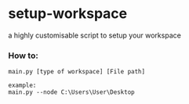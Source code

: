# setup-workspace
a highly customisable script to setup your workspace

### How to:

`main.py [type of workspace] [File path]`

```
example:
main.py --node C:\Users\User\Desktop
```
